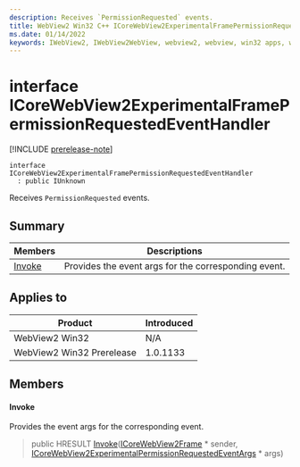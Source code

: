 ```yaml
---
description: Receives `PermissionRequested` events.
title: WebView2 Win32 C++ ICoreWebView2ExperimentalFramePermissionRequestedEventHandler
ms.date: 01/14/2022
keywords: IWebView2, IWebView2WebView, webview2, webview, win32 apps, win32, edge, ICoreWebView2, ICoreWebView2Controller, browser control, edge html, ICoreWebView2ExperimentalFramePermissionRequestedEventHandler
---
```


# interface ICoreWebView2ExperimentalFramePermissionRequestedEventHandler

[!INCLUDE [prerelease-note](../includes/prerelease-note.md)]

```
interface ICoreWebView2ExperimentalFramePermissionRequestedEventHandler
  : public IUnknown
```

Receives `PermissionRequested` events.

## Summary

 Members                        | Descriptions
--------------------------------|---------------------------------------------
[Invoke](#invoke) | Provides the event args for the corresponding event.

## Applies to

Product                         | Introduced
--------------------------------|---------------------------------------------
WebView2 Win32            |    N/A
WebView2 Win32 Prerelease |    1.0.1133

## Members

#### Invoke

Provides the event args for the corresponding event.

> public HRESULT [Invoke](#invoke)([ICoreWebView2Frame](icorewebview2frame.md) * sender, [ICoreWebView2ExperimentalPermissionRequestedEventArgs](icorewebview2experimentalpermissionrequestedeventargs.md) * args)

